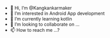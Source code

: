 - 👋 Hi, I’m @Kangkankarmaker
- 👀 I’m interested in Android App development
- 🌱 I’m currently learning kotlin
- 💞️ I’m looking to collaborate on ...
- 📫 How to reach me ...?

<!---
Kangkankarmaker/Kangkankarmaker is a ✨ special ✨ repository because its `README.md` (this file) appears on your GitHub profile.
You can click the Preview link to take a look at your changes.
--->
